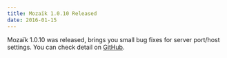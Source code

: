 ```yaml
---
title: Mozaïk 1.0.10 Released
date: 2016-01-15
---
```

Mozaïk 1.0.10 was released, brings you small bug fixes for server port/host settings.
You can check detail on [GitHub](https://github.com/plouc/mozaik/releases/tag/v1.0.10).
